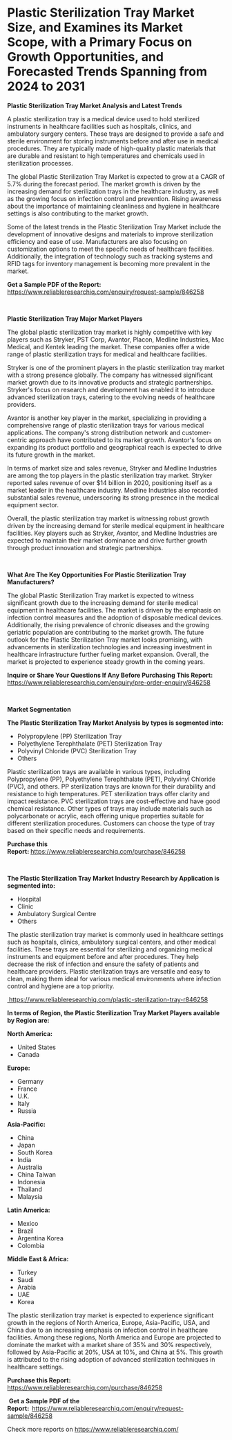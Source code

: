 <p><h1>Plastic Sterilization Tray Market Size, and Examines its Market Scope, with a Primary Focus on Growth Opportunities, and Forecasted Trends Spanning from 2024 to 2031</h1></p><p><strong>Plastic Sterilization Tray Market Analysis and Latest Trends</strong></p>
<p><p>A plastic sterilization tray is a medical device used to hold sterilized instruments in healthcare facilities such as hospitals, clinics, and ambulatory surgery centers. These trays are designed to provide a safe and sterile environment for storing instruments before and after use in medical procedures. They are typically made of high-quality plastic materials that are durable and resistant to high temperatures and chemicals used in sterilization processes.</p><p>The global Plastic Sterilization Tray Market is expected to grow at a CAGR of 5.7% during the forecast period. The market growth is driven by the increasing demand for sterilization trays in the healthcare industry, as well as the growing focus on infection control and prevention. Rising awareness about the importance of maintaining cleanliness and hygiene in healthcare settings is also contributing to the market growth.</p><p>Some of the latest trends in the Plastic Sterilization Tray Market include the development of innovative designs and materials to improve sterilization efficiency and ease of use. Manufacturers are also focusing on customization options to meet the specific needs of healthcare facilities. Additionally, the integration of technology such as tracking systems and RFID tags for inventory management is becoming more prevalent in the market.</p></p>
<p><strong>Get a Sample PDF of the Report:&nbsp;</strong> <a href="https://www.reliableresearchiq.com/enquiry/request-sample/846258">https://www.reliableresearchiq.com/enquiry/request-sample/846258</a></p>
<p>&nbsp;</p>
<p><strong>Plastic Sterilization Tray Major Market Players</strong></p>
<p><p>The global plastic sterilization tray market is highly competitive with key players such as Stryker, PST Corp, Avantor, Placon, Medline Industries, Mac Medical, and Kentek leading the market. These companies offer a wide range of plastic sterilization trays for medical and healthcare facilities.</p><p>Stryker is one of the prominent players in the plastic sterilization tray market with a strong presence globally. The company has witnessed significant market growth due to its innovative products and strategic partnerships. Stryker's focus on research and development has enabled it to introduce advanced sterilization trays, catering to the evolving needs of healthcare providers.</p><p>Avantor is another key player in the market, specializing in providing a comprehensive range of plastic sterilization trays for various medical applications. The company's strong distribution network and customer-centric approach have contributed to its market growth. Avantor's focus on expanding its product portfolio and geographical reach is expected to drive its future growth in the market.</p><p>In terms of market size and sales revenue, Stryker and Medline Industries are among the top players in the plastic sterilization tray market. Stryker reported sales revenue of over $14 billion in 2020, positioning itself as a market leader in the healthcare industry. Medline Industries also recorded substantial sales revenue, underscoring its strong presence in the medical equipment sector.</p><p>Overall, the plastic sterilization tray market is witnessing robust growth driven by the increasing demand for sterile medical equipment in healthcare facilities. Key players such as Stryker, Avantor, and Medline Industries are expected to maintain their market dominance and drive further growth through product innovation and strategic partnerships.</p></p>
<p>&nbsp;</p>
<p><strong>What Are The Key Opportunities For Plastic Sterilization Tray Manufacturers?</strong></p>
<p><p>The global Plastic Sterilization Tray market is expected to witness significant growth due to the increasing demand for sterile medical equipment in healthcare facilities. The market is driven by the emphasis on infection control measures and the adoption of disposable medical devices. Additionally, the rising prevalence of chronic diseases and the growing geriatric population are contributing to the market growth. The future outlook for the Plastic Sterilization Tray market looks promising, with advancements in sterilization technologies and increasing investment in healthcare infrastructure further fueling market expansion. Overall, the market is projected to experience steady growth in the coming years.</p></p>
<p><strong>Inquire or Share Your Questions If Any Before Purchasing This Report:</strong> <a href="https://www.reliableresearchiq.com/enquiry/pre-order-enquiry/846258">https://www.reliableresearchiq.com/enquiry/pre-order-enquiry/846258</a></p>
<p>&nbsp;</p>
<p><strong>Market Segmentation</strong></p>
<p><strong>The Plastic Sterilization Tray Market Analysis by types is segmented into:</strong></p>
<p><ul><li>Polypropylene (PP) Sterilization Tray</li><li>Polyethylene Terephthalate (PET) Sterilization Tray</li><li>Polyvinyl Chloride (PVC) Sterilization Tray</li><li>Others</li></ul></p>
<p><p>Plastic sterilization trays are available in various types, including Polypropylene (PP), Polyethylene Terephthalate (PET), Polyvinyl Chloride (PVC), and others. PP sterilization trays are known for their durability and resistance to high temperatures. PET sterilization trays offer clarity and impact resistance. PVC sterilization trays are cost-effective and have good chemical resistance. Other types of trays may include materials such as polycarbonate or acrylic, each offering unique properties suitable for different sterilization procedures. Customers can choose the type of tray based on their specific needs and requirements.</p></p>
<p><strong>Purchase this Report:&nbsp;</strong><a href="https://www.reliableresearchiq.com/purchase/846258">https://www.reliableresearchiq.com/purchase/846258</a></p>
<p>&nbsp;</p>
<p><strong>The Plastic Sterilization Tray Market Industry Research by Application is segmented into:</strong></p>
<p><ul><li>Hospital</li><li>Clinic</li><li>Ambulatory Surgical Centre</li><li>Others</li></ul></p>
<p><p>The plastic sterilization tray market is commonly used in healthcare settings such as hospitals, clinics, ambulatory surgical centers, and other medical facilities. These trays are essential for sterilizing and organizing medical instruments and equipment before and after procedures. They help decrease the risk of infection and ensure the safety of patients and healthcare providers. Plastic sterilization trays are versatile and easy to clean, making them ideal for various medical environments where infection control and hygiene are a top priority.</p></p>
<p><a href="https://www.reliableresearchiq.com/plastic-sterilization-tray-r846258">&nbsp;https://www.reliableresearchiq.com/plastic-sterilization-tray-r846258</a></p>
<p><strong>In terms of Region, the Plastic Sterilization Tray Market Players available by Region are:</strong></p>
<p>
    <p> <strong> North America: </strong>
        <ul>
            <li>United States</li>
            <li>Canada</li>
        </ul>
        </p> 
    <p> <strong> Europe: </strong>
        <ul>
            <li>Germany</li>
            <li>France</li>
            <li>U.K.</li>
            <li>Italy</li>
            <li>Russia</li>
        </ul>
        </p> 
    <p> <strong> Asia-Pacific: </strong>
        <ul>
            <li>China</li>
            <li>Japan</li>
            <li>South Korea</li>
            <li>India</li>
            <li>Australia</li>
            <li>China Taiwan</li>
            <li>Indonesia</li>
            <li>Thailand</li>
            <li>Malaysia</li>
        </ul>
        </p> 
    <p> <strong> Latin America: </strong>
        <ul>
            <li>Mexico</li>
            <li>Brazil</li>
            <li>Argentina Korea</li>
            <li>Colombia</li>
        </ul>
        </p> 
    <p> <strong> Middle East & Africa: </strong>
        <ul>
            <li>Turkey</li>
            <li>Saudi</li>
            <li>Arabia</li>
            <li>UAE</li>
            <li>Korea</li>
        </ul>
    </p>
    </p>
<p><p>The plastic sterilization tray market is expected to experience significant growth in the regions of North America, Europe, Asia-Pacific, USA, and China due to an increasing emphasis on infection control in healthcare facilities. Among these regions, North America and Europe are projected to dominate the market with a market share of 35% and 30% respectively, followed by Asia-Pacific at 20%, USA at 10%, and China at 5%. This growth is attributed to the rising adoption of advanced sterilization techniques in healthcare settings.</p></p>
<p><strong>Purchase this Report: </strong><a href="https://www.reliableresearchiq.com/purchase/846258">https://www.reliableresearchiq.com/purchase/846258</a></p>
<p>&nbsp;<strong>Get a Sample PDF of the Report:&nbsp;&nbsp;</strong><a href="https://www.reliableresearchiq.com/enquiry/request-sample/846258">https://www.reliableresearchiq.com/enquiry/request-sample/846258</a></p>
<p><strong></strong></p>
<p>Check more reports on <a href="https://www.reliableresearchiq.com/">https://www.reliableresearchiq.com/</a></p>